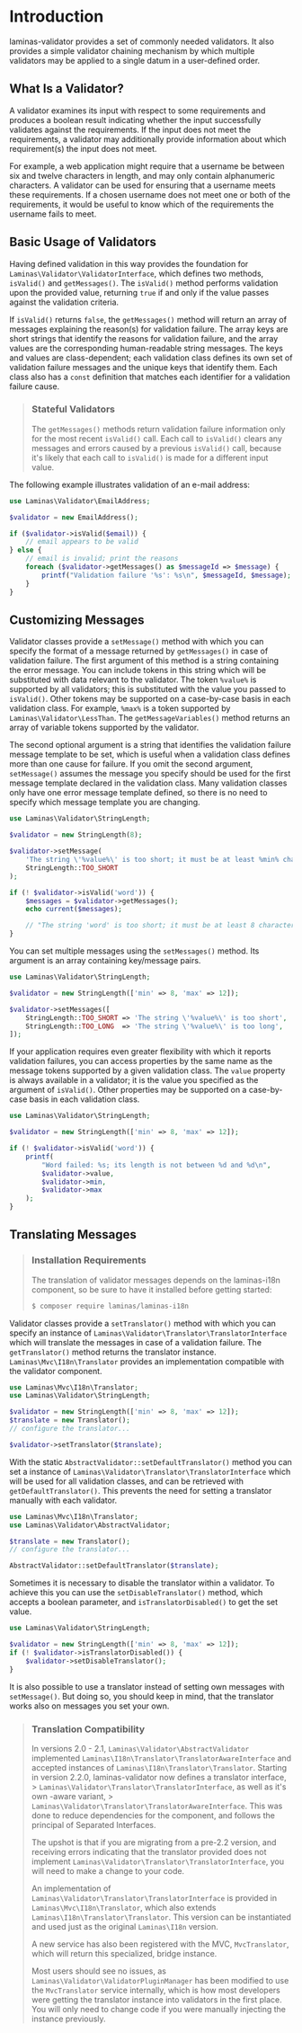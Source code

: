# Introduction

laminas-validator provides a set of commonly needed validators. It also provides a
simple validator chaining mechanism by which multiple validators may be applied
to a single datum in a user-defined order.

## What Is a Validator?

A validator examines its input with respect to some requirements and produces a
boolean result indicating whether the input successfully validates against the
requirements. If the input does not meet the requirements, a validator may
additionally provide information about which requirement(s) the input does not
meet.

For example, a web application might require that a username be between six and
twelve characters in length, and may only contain alphanumeric characters. A
validator can be used for ensuring that a username meets these requirements. If
a chosen username does not meet one or both of the requirements, it would be
useful to know which of the requirements the username fails to meet.

## Basic Usage of Validators

Having defined validation in this way provides the foundation for
`Laminas\Validator\ValidatorInterface`, which defines two methods, `isValid()` and
`getMessages()`. The `isValid()` method performs validation upon the provided
value, returning `true` if and only if the value passes against the validation
criteria.

If `isValid()` returns `false`, the `getMessages()` method will return an array
of messages explaining the reason(s) for validation failure. The array keys are
short strings that identify the reasons for validation failure, and the array
values are the corresponding human-readable string messages. The keys and values
are class-dependent; each validation class defines its own set of validation
failure messages and the unique keys that identify them. Each class also has a
`const` definition that matches each identifier for a validation failure cause.

> ### Stateful Validators
>
> The `getMessages()` methods return validation failure information only for the
> most recent `isValid()` call. Each call to `isValid()` clears any messages and
> errors caused by a previous `isValid()` call, because it's likely that each
> call to `isValid()` is made for a different input value.

The following example illustrates validation of an e-mail address:

```php
use Laminas\Validator\EmailAddress;

$validator = new EmailAddress();

if ($validator->isValid($email)) {
    // email appears to be valid
} else {
    // email is invalid; print the reasons
    foreach ($validator->getMessages() as $messageId => $message) {
        printf("Validation failure '%s': %s\n", $messageId, $message);
    }
}
```

## Customizing Messages

Validator classes provide a `setMessage()` method with which you can specify the
format of a message returned by `getMessages()` in case of validation failure.
The first argument of this method is a string containing the error message. You
can include tokens in this string which will be substituted with data relevant
to the validator. The token `%value%` is supported by all validators; this is
substituted with the value you passed to `isValid()`. Other tokens may be
supported on a case-by-case basis in each validation class. For example, `%max%`
is a token supported by `Laminas\Validator\LessThan`. The `getMessageVariables()`
method returns an array of variable tokens supported by the validator.

The second optional argument is a string that identifies the validation failure
message template to be set, which is useful when a validation class defines more
than one cause for failure. If you omit the second argument, `setMessage()`
assumes the message you specify should be used for the first message template
declared in the validation class. Many validation classes only have one error
message template defined, so there is no need to specify which message template
you are changing.

```php
use Laminas\Validator\StringLength;

$validator = new StringLength(8);

$validator->setMessage(
    'The string \'%value%\' is too short; it must be at least %min% characters',
    StringLength::TOO_SHORT
);

if (! $validator->isValid('word')) {
    $messages = $validator->getMessages();
    echo current($messages);

    // "The string 'word' is too short; it must be at least 8 characters"
}
```

You can set multiple messages using the `setMessages()` method. Its argument is
an array containing key/message pairs.

```php
use Laminas\Validator\StringLength;

$validator = new StringLength(['min' => 8, 'max' => 12]);

$validator->setMessages([
    StringLength::TOO_SHORT => 'The string \'%value%\' is too short',
    StringLength::TOO_LONG  => 'The string \'%value%\' is too long',
]);
```

If your application requires even greater flexibility with which it reports
validation failures, you can access properties by the same name as the message
tokens supported by a given validation class. The `value` property is always
available in a validator; it is the value you specified as the argument of
`isValid()`. Other properties may be supported on a case-by-case basis in each
validation class.

```php
use Laminas\Validator\StringLength;

$validator = new StringLength(['min' => 8, 'max' => 12]);

if (! $validator->isValid('word')) {
    printf(
        "Word failed: %s; its length is not between %d and %d\n",
        $validator->value,
        $validator->min,
        $validator->max
    );
}
```

## Translating Messages

> ### Installation Requirements
>
> The translation of validator messages depends on the laminas-i18n component, so
> be sure to have it installed before getting started:
>
> ```bash
> $ composer require laminas/laminas-i18n
> ```

Validator classes provide a `setTranslator()` method with which you can specify
an instance of `Laminas\Validator\Translator\TranslatorInterface` which will
translate the messages in case of a validation failure. The `getTranslator()`
method returns the translator instance. `Laminas\Mvc\I18n\Translator` provides an
implementation compatible with the validator component.

```php
use Laminas\Mvc\I18n\Translator;
use Laminas\Validator\StringLength;

$validator = new StringLength(['min' => 8, 'max' => 12]);
$translate = new Translator();
// configure the translator...

$validator->setTranslator($translate);
```

With the static `AbstractValidator::setDefaultTranslator()` method you can set a
instance of `Laminas\Validator\Translator\TranslatorInterface` which will be used
for all validation classes, and can be retrieved with `getDefaultTranslator()`.
This prevents the need for setting a translator manually with each validator.

```php
use Laminas\Mvc\I18n\Translator;
use Laminas\Validator\AbstractValidator;

$translate = new Translator();
// configure the translator...

AbstractValidator::setDefaultTranslator($translate);
```

Sometimes it is necessary to disable the translator within a validator. To
achieve this you can use the `setDisableTranslator()` method, which accepts a
boolean parameter, and `isTranslatorDisabled()` to get the set value.

```php
use Laminas\Validator\StringLength;

$validator = new StringLength(['min' => 8, 'max' => 12]);
if (! $validator->isTranslatorDisabled()) {
    $validator->setDisableTranslator();
}
```

It is also possible to use a translator instead of setting own messages with
`setMessage()`. But doing so, you should keep in mind, that the translator works
also on messages you set your own.

> ### Translation Compatibility
>
> In versions 2.0 - 2.1, `Laminas\Validator\AbstractValidator` implemented
> `Laminas\I18n\Translator\TranslatorAwareInterface` and accepted instances of
> `Laminas\I18n\Translator\Translator`. Starting in version 2.2.0, laminas-validator
> now defines a translator interface, > `Laminas\Validator\Translator\TranslatorInterface`,
> as well as it's own -aware variant, > `Laminas\Validator\Translator\TranslatorAwareInterface`.
> This was done to reduce dependencies for the component, and follows the
> principal of Separated Interfaces.
>
> The upshot is that if you are migrating from a pre-2.2 version, and receiving
> errors indicating that the translator provided does not implement
> `Laminas\Validator\Translator\TranslatorInterface`, you will need to make a
> change to your code.
>
> An implementation of `Laminas\Validator\Translator\TranslatorInterface` is
> provided in `Laminas\Mvc\I18n\Translator`, which also extends
> `Laminas\I18n\Translator\Translator`. This version can be instantiated and used
> just as the original `Laminas\I18n` version.
>
> A new service has also been registered with the MVC, `MvcTranslator`, which
> will return this specialized, bridge instance.
>
> Most users should see no issues, as `Laminas\Validator\ValidatorPluginManager`
> has been modified to use the `MvcTranslator` service internally, which is how
> most developers were getting the translator instance into validators in the
> first place. You will only need to change code if you were manually injecting
> the instance previously.
